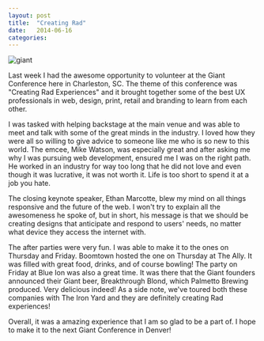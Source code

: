 ```yaml
---
layout: post
title:  "Creating Rad"
date:   2014-06-16 
categories: 
---
```


![giant](http://shawnleberknight.files.wordpress.com/2014/06/photo-2.jpg?w=570&h=428)

Last week I had the awesome opportunity to volunteer at the Giant Conference here in Charleston, SC. The theme of this conference was "Creating Rad Experiences" and it brought together some of the best UX professionals in web, design, print, retail and branding to learn from each other.

I was tasked with helping backstage at the main venue and was able to meet and talk with some of the great minds in the industry. I loved how they were all so willing to give advice to someone like me who is so new to this world. The emcee, Mike Watson, was especially great and after asking me why I was pursuing web development, ensured me I was on the right path. He worked in an industry for way too long that he did not love and even though it was lucrative, it was not worth it. Life is too short to spend it at a job you hate.

The closing keynote speaker, Ethan Marcotte, blew my mind on all things responsive and the future of the web. I won't try to explain all the awesomeness he spoke of, but in short, his message is that we should be creating designs that anticipate and respond to users' needs, no matter what device they access the internet with.

The after parties were very fun. I was able to make it to the ones on Thursday and Friday. Boomtown hosted the one on Thursday at The Ally. It was filled with great food, drinks, and of course bowling! The party on Friday at Blue Ion was also a great time. It was there that the Giant founders announced their Giant beer, Breakthrough Blond, which Palmetto Brewing produced. Very delicious indeed! As a side note, we've toured both these companies with The Iron Yard and they are definitely creating Rad experiences!

Overall, it was a amazing experience that I am so glad to be a part of. I hope to make it to the next Giant Conference in Denver!